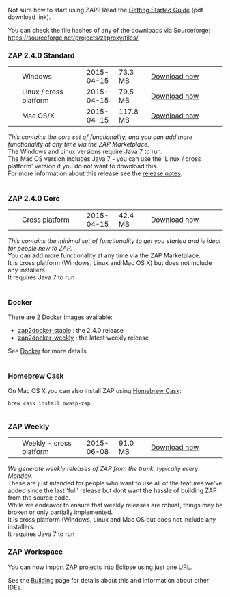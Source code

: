 Not sure how to start using ZAP? Read the [Getting Started Guide](http://sourceforge.net/projects/zaproxy/files/docs/ZAPGettingStartedGuide.pdf/download) (pdf download link).

You can check the file hashes of any of the downloads via Sourceforge: https://sourceforge.net/projects/zaproxy/files/

### ZAP 2.4.0 Standard

<table width='80%'>
<tr>
<td width='5%'></td><td width='30%'>Windows</td><td width='15%'>2015-04-15</td><td width='15%'>73.3 MB</td><td><a href='http://sourceforge.net/projects/zaproxy/files/2.4.0/ZAP_2.4.0_Windows.exe/download'>Download now</a></td>
</tr>
<tr>
<td width='5%'></td><td width='30%'>Linux / cross platform</td><td width='15%'>2015-04-15</td><td width='15%'>79.5 MB</td><td><a href='http://sourceforge.net/projects/zaproxy/files/2.4.0/ZAP_2.4.0_Linux.tar.gz/download'>Download now</a></td>
</tr>
<tr>
<td width='5%'></td><td width='30%'>Mac OS/X</td><td width='15%'>2015-04-15</td><td width='15%'>117.8 MB</td><td><a href='http://sourceforge.net/projects/zaproxy/files/2.4.0/ZAP_2.4.0_Mac_OS_X.dmg/download'>Download now</a></td>
</tr>
</table>

_This contains the core set of functionality, and you can add more functionality at any time via the ZAP Marketplace._<br>
The Windows and Linux versions require Java 7 to run.<br>
The Mac OS version includes Java 7 - you can use the 'Linux / cross platform' version if you do not want to download this.<br>
For more information about this release see the <a href='https://github.com/zaproxy/zaproxy/wiki/HelpReleases2_4_0'>release notes</a>.<br>
<br>
<h3>ZAP 2.4.0 Core</h3>

<table width='80%'>
<tr>
<td width='5%'></td><td width='30%'>Cross platform</td><td width='15%'>2015-04-15</td><td width='15%'>42.4 MB</td><td><a href='http://sourceforge.net/projects/zaproxy/files/2.4.0/ZAP_2.4.0_Core.tar.gz/download'>Download now</a></td>
</tr>
</table>

<i>This contains the minimal set of functionality to get you started and is ideal for people new to ZAP.</i><br>
You can add more functionality at any time via the ZAP Marketplace.<br>
It is cross platform (Windows, Linux and Mac OS X) but does not include any installers.<br>
It requires Java 7 to run<br>
<br>
<h3>Docker</h3>

There are 2 Docker images available:<br>
<ul><li><a href='https://registry.hub.docker.com/u/owasp/zap2docker-stable/'>zap2docker-stable</a> : the 2.4.0 release<br>
</li><li><a href='https://registry.hub.docker.com/u/owasp/zap2docker-weekly/'>zap2docker-weekly</a> : the latest weekly release</li></ul>

See <a href='Docker'>Docker</a> for more details.<br>
<br>
<h3>Homebrew Cask</h3>
On Mac OS X you can also install ZAP using <a href='http://caskroom.io/'>Homebrew Cask</a>:<br>
<pre><code>brew cask install owasp-zap<br>
</code></pre>

<h3>ZAP Weekly</h3>

<table width='80%'>
<tr>
<td width='5%'></td><td width='30%'>Weekly - cross platform</td><td width='15%'>2015-06-08</td><td width='15%'>91.0 MB</td><td><a href='http://sourceforge.net/projects/zaproxy/files/weekly/ZAP_WEEKLY_D-2015-06-08.zip/download'>Download now</a></td>
</tr>
</table>

<i>We generate weekly releases of ZAP from the trunk, typically every Monday.</i><br>
These are just intended for people who want to use all of the features we've added since the last 'full' release but dont want the hassle of building ZAP from the source code.<br>
While we endeavor to ensure that weekly releases are robust, things may be broken or only partially implemented.<br>
It is cross platform (Windows, Linux and Mac OS but does not include any installers.<br>
It requires Java 7 to run<br>

<h3>ZAP Workspace</h3>
You can now import ZAP projects into Eclipse using just one URL.

See the [Building](Building) page for details about this and information about other IDEs.
